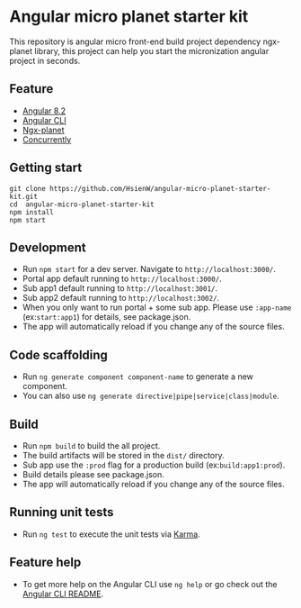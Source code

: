 # Angular micro planet starter kit

This repository is angular micro front-end build project dependency ngx-planet library, this project can help you start the micronization angular project in seconds.

## Feature

- [Angular 8.2](https://angular.io/)
- [Angular CLI](https://github.com/angular/angular-cli)
- [Ngx-planet](https://github.com/worktile/ngx-planet)
- [Concurrently](https://github.com/kimmobrunfeldt/concurrently#readme)

## Getting start

```
git clone https://github.com/HsienW/angular-micro-planet-starter-kit.git
cd  angular-micro-planet-starter-kit
npm install
npm start 
```

## Development
- Run `npm start` for a dev server. Navigate to `http://localhost:3000/`.
- Portal app default running to `http://localhost:3000/`.
- Sub app1 default running to `http://localhost:3001/`.
- Sub app2 default running to `http://localhost:3002/`.
- When you only want to run portal + some sub app. Please use `:app-name` (ex:`start:app1`) for details, see package.json.
- The app will automatically reload if you change any of the source files.

## Code scaffolding
- Run `ng generate component component-name` to generate a new component.
- You can also use `ng generate directive|pipe|service|class|module`.

## Build
- Run `npm build` to build the all project. 
- The build artifacts will be stored in the `dist/` directory.
- Sub app use the `:prod` flag for a production build (ex:`build:app1:prod`).
- Build details please see package.json.
- The app will automatically reload if you change any of the source files.

## Running unit tests
- Run `ng test` to execute the unit tests via [Karma](https://karma-runner.github.io).

## Feature help
- To get more help on the Angular CLI use `ng help` or go check out the [Angular CLI README](https://github.com/angular/angular-cli/blob/master/README.md).
